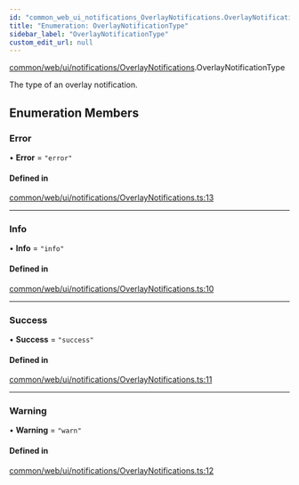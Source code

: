 ```yaml
---
id: "common_web_ui_notifications_OverlayNotifications.OverlayNotificationType"
title: "Enumeration: OverlayNotificationType"
sidebar_label: "OverlayNotificationType"
custom_edit_url: null
---
```


[common/web/ui/notifications/OverlayNotifications](../modules/common_web_ui_notifications_OverlayNotifications.md).OverlayNotificationType

The type of an overlay notification.

## Enumeration Members

### Error

• **Error** = ``"error"``

#### Defined in

[common/web/ui/notifications/OverlayNotifications.ts:13](https://github.com/Soroush9978/rds-ng/blob/165bdc6/src/common/web/ui/notifications/OverlayNotifications.ts#L13)

___

### Info

• **Info** = ``"info"``

#### Defined in

[common/web/ui/notifications/OverlayNotifications.ts:10](https://github.com/Soroush9978/rds-ng/blob/165bdc6/src/common/web/ui/notifications/OverlayNotifications.ts#L10)

___

### Success

• **Success** = ``"success"``

#### Defined in

[common/web/ui/notifications/OverlayNotifications.ts:11](https://github.com/Soroush9978/rds-ng/blob/165bdc6/src/common/web/ui/notifications/OverlayNotifications.ts#L11)

___

### Warning

• **Warning** = ``"warn"``

#### Defined in

[common/web/ui/notifications/OverlayNotifications.ts:12](https://github.com/Soroush9978/rds-ng/blob/165bdc6/src/common/web/ui/notifications/OverlayNotifications.ts#L12)
